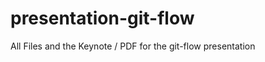 presentation-git-flow
=====================

All Files and the Keynote / PDF for the git-flow presentation
